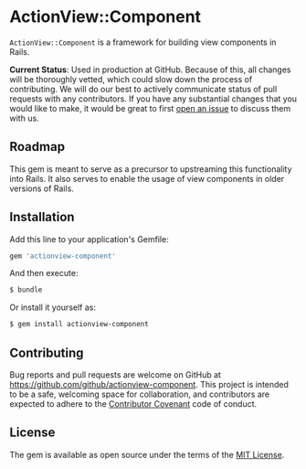 # ActionView::Component
`ActionView::Component` is a framework for building view components in Rails.

**Current Status**: Used in production at GitHub. Because of this, all changes will be thoroughly vetted, which could slow down the process of contributing. We will do our best to actively communicate status of pull requests with any contributors. If you have any substantial changes that you would like to make, it would be great to first [open an issue](http://github.com/github/actionview-component/issues/new) to discuss them with us.

## Roadmap

This gem is meant to serve as a precursor to upstreaming this functionality into Rails. It also serves to enable the usage of view components in older versions of Rails.

## Installation
Add this line to your application's Gemfile:

```ruby
gem 'actionview-component'
```

And then execute:
```bash
$ bundle
```

Or install it yourself as:
```bash
$ gem install actionview-component
```

## Contributing

Bug reports and pull requests are welcome on GitHub at https://github.com/github/actionview-component. This project is intended to be a safe, welcoming space for collaboration, and contributors are expected to adhere to the [Contributor Covenant](http://contributor-covenant.org) code of conduct.

## License

The gem is available as open source under the terms of the [MIT License](http://opensource.org/licenses/MIT).
